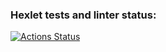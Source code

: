 ### Hexlet tests and linter status:
[![Actions Status](https://github.com/d1z3d/java-project-99/actions/workflows/hexlet-check.yml/badge.svg)](https://github.com/d1z3d/java-project-99/actions)